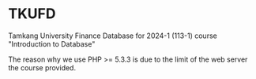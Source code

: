 # TKUFD

Tamkang University Finance Database for 2024-1 (113-1) course "Introduction to
Database"

The reason why we use PHP >= 5.3.3 is due to the limit of the web server the
course provided.
